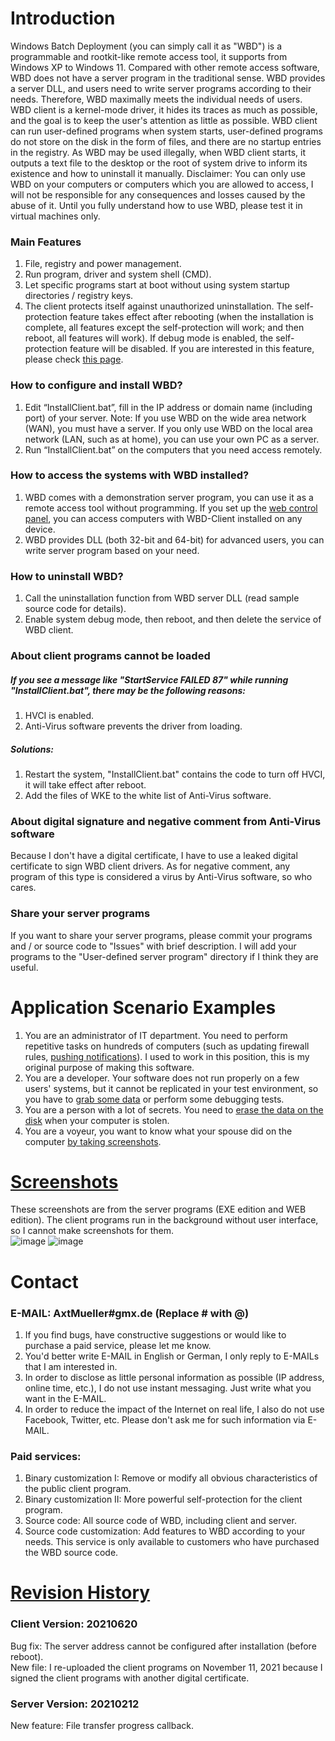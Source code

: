# Introduction
Windows Batch Deployment (you can simply call it as "WBD") is a programmable and rootkit-like remote access tool, it supports from Windows XP to Windows 11. Compared with other remote access software, WBD does not have a server program in the traditional sense. WBD provides a server DLL, and users need to write server programs according to their needs. Therefore, WBD maximally meets the individual needs of users. WBD client is a kernel-mode driver, it hides its traces as much as possible, and the goal is to keep the user's attention as little as possible. WBD client can run user-defined programs when system starts, user-defined programs do not store on the disk in the form of files, and there are no startup entries in the registry. As WBD may be used illegally, when WBD client starts, it outputs a text file to the desktop or the root of system drive to inform its existence and how to uninstall it manually. Disclaimer: You can only use WBD on your computers or computers which you are allowed to access, I will not be responsible for any consequences and losses caused by the abuse of it. Until you fully understand how to use WBD, please test it in virtual machines only.

### Main Features
1. File, registry and power management.
2. Run program, driver and system shell (CMD).
3. Let specific programs start at boot without using system startup directories / registry keys.
4. The client protects itself against unauthorized uninstallation. The self-protection feature takes effect after rebooting (when the installation is complete, all features except the self-protection will work; and then reboot, all features will work). If debug mode is enabled, the self-protection feature will be disabled. If you are interested in this feature, please check [this page](https://github.com/AxtMueller/Windows-Batch-Deployment/issues/1).

### How to configure and install WBD?
1. Edit “InstallClient.bat”, fill in the IP address or domain name (including port) of your server. Note: If you use WBD on the wide area network (WAN), you must have a server. If you only use WBD on the local area network (LAN, such as at home), you can use your own PC as a server.
2. Run “InstallClient.bat” on the computers that you need access remotely.

### How to access the systems with WBD installed?
1. WBD comes with a demonstration server program, you can use it as a remote access tool without programming. If you set up the [web control panel](binaries/server/web-control-panel), you can access computers with WBD-Client installed on any device.
2. WBD provides DLL (both 32-bit and 64-bit) for advanced users, you can write server program based on your need.

### How to uninstall WBD?
1. Call the uninstallation function from WBD server DLL (read sample source code for details).
2. Enable system debug mode, then reboot, and then delete the service of WBD client.

### About client programs cannot be loaded
##### If you see a message like "StartService FAILED 87" while running "InstallClient.bat", there may be the following reasons:
1. HVCI is enabled.  
2. Anti-Virus software prevents the driver from loading.  
##### Solutions:
1. Restart the system, "InstallClient.bat" contains the code to turn off HVCI, it will take effect after reboot.
2. Add the files of WKE to the white list of Anti-Virus software.  

### About digital signature and negative comment from Anti-Virus software
Because I don't have a digital certificate, I have to use a leaked digital certificate to sign WBD client drivers. As for negative comment, any program of this type is considered a virus by Anti-Virus software, so who cares.

### Share your server programs
If you want to share your server programs, please commit your programs and / or source code to "Issues" with brief description. I will add your programs to the "User-defined server program" directory if I think they are useful.

# Application Scenario Examples
1. You are an administrator of IT department. You need to perform repetitive tasks on hundreds of computers (such as updating firewall rules, [pushing notifications](binaries/user-defined-server-program/push-message-test)). I used to work in this position, this is my original purpose of making this software.  
2. You are a developer. Your software does not run properly on a few users' systems, but it cannot be replicated in your test environment, so you have to [grab some data](binaries/user-defined-server-program/dump-kernel-memory) or perform some debugging tests.  
3. You are a person with a lot of secrets. You need to [erase the data on the disk](binaries/user-defined-server-program/erase-disk-data) when your computer is stolen.  
4. You are a voyeur, you want to know what your spouse did on the computer [by taking screenshots](binaries/user-defined-server-program/periodic-screen-capture). 

# [Screenshots](/screenshots/README.md)
These screenshots are from the server programs (EXE edition and WEB edition). The client programs run in the background without user interface, so I cannot make screenshots for them.  
![image](https://raw.githubusercontent.com/AxtMueller/Windows-Batch-Deployment/master/screenshots/1.png)
![image](https://raw.githubusercontent.com/AxtMueller/Windows-Batch-Deployment/master/screenshots/wcp1.png)

# Contact
### E-MAIL: AxtMueller#gmx.de (Replace # with @)
1. If you find bugs, have constructive suggestions or would like to purchase a paid service, please let me know.  
2. You'd better write E-MAIL in English or German, I only reply to E-MAILs that I am interested in.
3. In order to disclose as little personal information as possible (IP address, online time, etc.), I do not use instant messaging. Just write what you want in the E-MAIL.
4. In order to reduce the impact of the Internet on real life, I also do not use Facebook, Twitter, etc. Please don't ask me for such information via E-MAIL.

### Paid services:
1. Binary customization I: Remove or modify all obvious characteristics of the public client program.
2. Binary customization II: More powerful self-protection for the client program.
3. Source code: All source code of WBD, including client and server.
4. Source code customization: Add features to WBD according to your needs. This service is only available to customers who have purchased the WBD source code.

# [Revision History](/binaries/README.md#all-revision-history)
### Client Version: 20210620
Bug fix: The server address cannot be configured after installation (before reboot).  
New file: I re-uploaded the client programs on November 11, 2021 because I signed the client programs with another digital certificate.
### Server Version: 20210212
New feature: File transfer progress callback.
